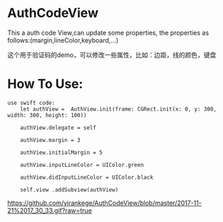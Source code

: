 

# AuthCodeView
This a auth code View,can update some properties,
	the properties as follows:(margin,lineColor,keyboard,...) 
	
这个用于验证码的demo，可以修改一些属性，比如：边距，线的颜色，键盘

# How To Use:

	use swift code:
		let authView =  AuthView.init(frame: CGRect.init(x: 0, y: 300, width: 300, height: 100))

		authView.delegate = self

		authView.margin = 3

		authView.initialMargin = 5

		authView.inputLineColor = UIColor.green

		authView.didInputLineColor = UIColor.black

		self.view .addSubview(authView)


https://github.com/yirankege/AuthCodeView/blob/master/2017-11-21%2017_30_33.gif?raw=true
